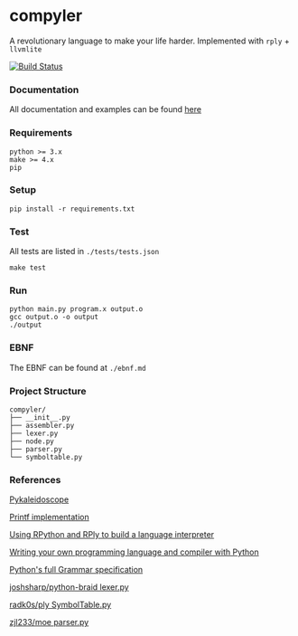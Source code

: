 # compyler

A revolutionary language to make your life harder. Implemented with `rply` + `llvmlite`

[![Build Status](https://travis-ci.com/Fogelman/compyler.svg?token=m4KMpTsinBJNfZSW8czm&branch=APS)](https://travis-ci.com/Fogelman/compyler)

### Documentation

All documentation and examples can be found [here](https://fogelman.github.io/compyler)

### Requirements

```
python >= 3.x
make >= 4.x
pip
```

### Setup

```
pip install -r requirements.txt
```

### Test

All tests are listed in `./tests/tests.json`

```
make test
```

### Run

```
python main.py program.x output.o
gcc output.o -o output
./output
```

### EBNF

The EBNF can be found at `./ebnf.md`

### Project Structure

```
compyler/
├── __init__.py
├── assembler.py
├── lexer.py
├── node.py
├── parser.py
└── symboltable.py
```

### References

[Pykaleidoscope](https://github.com/eliben/pykaleidoscope)

[Printf implementation](https://gist.github.com/alendit/defe3d518cd8f3f3e28cb46708d4c9d6#file-call_printf-py-L35)

[Using RPython and RPly to build a language interpreter](https://joshsharp.com.au/blog/rpython-rply-interpreter-1.html)

[Writing your own programming language and compiler with Python](https://blog.usejournal.com/writing-your-own-programming-language-and-compiler-with-python-a468970ae6df)

[Python's full Grammar specification](https://docs.python.org/3/reference/grammar.html)

[joshsharp/python-braid lexer.py](https://github.com/joshsharp/python-braid/blob/master/lexer.py)

[radk0s/ply SymbolTable.py](https://github.com/radk0s/ply/blob/master/Symboltable.py)

[zjl233/moe parser.py](https://github.com/zjl233/moe/blob/master/src/parser.py)
